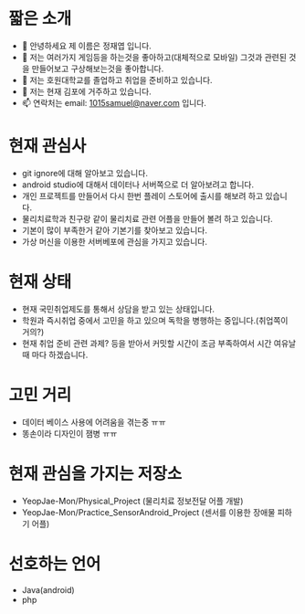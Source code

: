 # 짧은 소개
- 👋 안녕하세요 제 이름은 정재엽 입니다.
- 👀 저는 여러가지 게임등을 하는것을 좋아하고(대체적으로 모바일) 그것과 관련된 것을 만들어보고 구상해보는것을 좋아합니다.
- 🌱 저는 호원대학교를 졸업하고 취업을 준비하고 있습니다.
- 💞️ 저는 현재 김포에 거주하고 있습니다.
- 📫 연락처는 email: 1015samuel@naver.com 입니다.

# 현재 관심사
* git ignore에 대해 알아보고 있습니다.
* android studio에 대해서 데이터나 서버쪽으로 더 알아보려고 합니다.
* 개인 프로젝트를 만들어서 다시 한번 플레이 스토어에 출시를 해보려 하고 있습니다.
* 물리치료학과 친구랑 같이 물리치료 관련 어플을 만들어 볼려 하고 있습니다.
* 기본이 많이 부족한거 같아 기본기를 찾아보고 있습니다.
* 가상 머신을 이용한 서버베포에 관심을 가지고 있습니다.

# 현재 상태
* 현재 국민취업제도를 통해서 상담을 받고 있는 상태입니다.
* 학원과 즉시취업 중에서 고민을 하고 있으며 독학을 병행하는 중입니다.(취업쪽이 거의?)
* 현재 취업 준비 관련 과제? 등을 받아서 커밋할 시간이 조금 부족하여서 시간 여유날때 마다 하겠습니다.

# 고민 거리
* 데이터 베이스 사용에 어려움을 겪는중 ㅠㅠ
* 똥손이라 디자인이 잼병 ㅠㅠ

# 현재 관심을 가지는 저장소
* YeopJae-Mon/Physical_Project (물리치료 정보전달 어플 개발)
* YeopJae-Mon/Practice_SensorAndroid_Project (센서를 이용한 장애물 피하기 어플)

# 선호하는 언어
* Java(android)
* php

<!---
YeopJae-Mon/YeopJae-Mon is a ✨ special ✨ repository because its `README.md` (this file) appears on your GitHub profile.
You can click the Preview link to take a look at your changes.
--->
